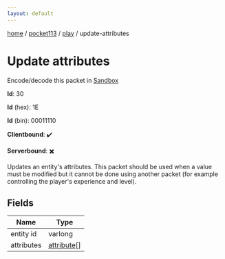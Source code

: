 ```yaml
---
layout: default
---
```


[home](/)  /  [pocket113](/protocol/pocket113)  /  [play](/protocol/pocket113/play)  /  update-attributes

# Update attributes

Encode/decode this packet in [Sandbox](../../../sandbox/pocket113#play.update_attributes)

**Id**: 30

**Id** (hex): 1E

**Id** (bin): 00011110

**Clientbound**: ✔️

**Serverbound**: ✖️

Updates an entity's attributes. This packet should be used when a value must be modified but it cannot be done using another packet (for example controlling the player's experience and level).

## Fields

Name | Type
---|---
entity id | varlong
attributes | [attribute](/protocol/pocket113/types/attribute)[]
